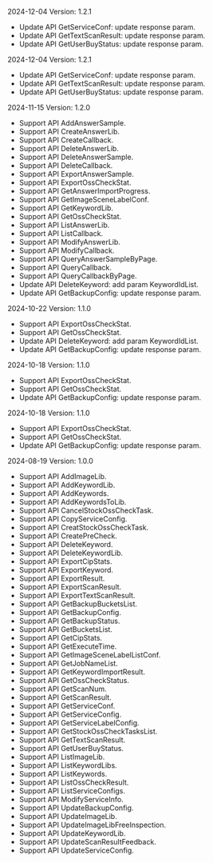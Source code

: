 2024-12-04 Version: 1.2.1
- Update API GetServiceConf: update response param.
- Update API GetTextScanResult: update response param.
- Update API GetUserBuyStatus: update response param.


2024-12-04 Version: 1.2.1
- Update API GetServiceConf: update response param.
- Update API GetTextScanResult: update response param.
- Update API GetUserBuyStatus: update response param.


2024-11-15 Version: 1.2.0
- Support API AddAnswerSample.
- Support API CreateAnswerLib.
- Support API CreateCallback.
- Support API DeleteAnswerLib.
- Support API DeleteAnswerSample.
- Support API DeleteCallback.
- Support API ExportAnswerSample.
- Support API ExportOssCheckStat.
- Support API GetAnswerImportProgress.
- Support API GetImageSceneLabelConf.
- Support API GetKeywordLib.
- Support API GetOssCheckStat.
- Support API ListAnswerLib.
- Support API ListCallback.
- Support API ModifyAnswerLib.
- Support API ModifyCallback.
- Support API QueryAnswerSampleByPage.
- Support API QueryCallback.
- Support API QueryCallbackByPage.
- Update API DeleteKeyword: add param KeywordIdList.
- Update API GetBackupConfig: update response param.


2024-10-22 Version: 1.1.0
- Support API ExportOssCheckStat.
- Support API GetOssCheckStat.
- Update API DeleteKeyword: add param KeywordIdList.
- Update API GetBackupConfig: update response param.


2024-10-18 Version: 1.1.0
- Support API ExportOssCheckStat.
- Support API GetOssCheckStat.
- Update API GetBackupConfig: update response param.


2024-10-18 Version: 1.1.0
- Support API ExportOssCheckStat.
- Support API GetOssCheckStat.
- Update API GetBackupConfig: update response param.


2024-08-19 Version: 1.0.0
- Support API AddImageLib.
- Support API AddKeywordLib.
- Support API AddKeywords.
- Support API AddKeywordsToLib.
- Support API CancelStockOssCheckTask.
- Support API CopyServiceConfig.
- Support API CreatStockOssCheckTask.
- Support API CreatePreCheck.
- Support API DeleteKeyword.
- Support API DeleteKeywordLib.
- Support API ExportCipStats.
- Support API ExportKeyword.
- Support API ExportResult.
- Support API ExportScanResult.
- Support API ExportTextScanResult.
- Support API GetBackupBucketsList.
- Support API GetBackupConfig.
- Support API GetBackupStatus.
- Support API GetBucketsList.
- Support API GetCipStats.
- Support API GetExecuteTime.
- Support API GetImageSceneLabelListConf.
- Support API GetJobNameList.
- Support API GetKeywordImportResult.
- Support API GetOssCheckStatus.
- Support API GetScanNum.
- Support API GetScanResult.
- Support API GetServiceConf.
- Support API GetServiceConfig.
- Support API GetServiceLabelConfig.
- Support API GetStockOssCheckTasksList.
- Support API GetTextScanResult.
- Support API GetUserBuyStatus.
- Support API ListImageLib.
- Support API ListKeywordLibs.
- Support API ListKeywords.
- Support API ListOssCheckResult.
- Support API ListServiceConfigs.
- Support API ModifyServiceInfo.
- Support API UpdateBackupConfig.
- Support API UpdateImageLib.
- Support API UpdateImageLibFreeInspection.
- Support API UpdateKeywordLib.
- Support API UpdateScanResultFeedback.
- Support API UpdateServiceConfig.


